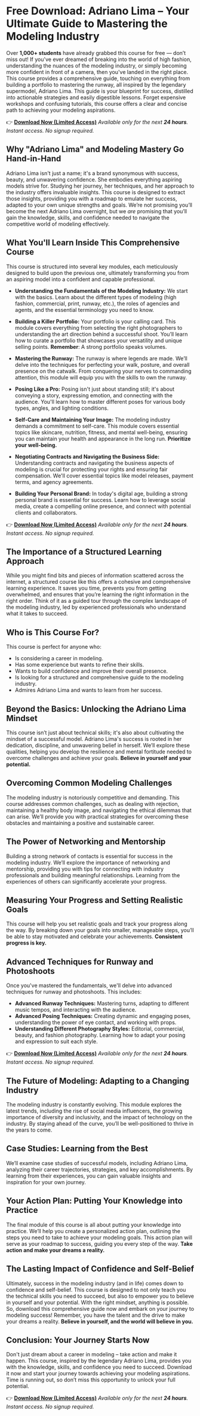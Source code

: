 # Free Download: Adriano Lima – Your Ultimate Guide to Mastering the Modeling Industry

Over **1,000+ students** have already grabbed this course for free — don’t miss out! If you've ever dreamed of breaking into the world of high fashion, understanding the nuances of the modeling industry, or simply becoming more confident in front of a camera, then you've landed in the right place. This course provides a comprehensive guide, touching on everything from building a portfolio to mastering the runway, all inspired by the legendary supermodel, Adriano Lima. This guide is your blueprint for success, distilled into actionable strategies and easily digestible lessons. Forget expensive workshops and confusing tutorials, this course offers a clear and concise path to achieving your modeling aspirations.

👉 **[Download Now (Limited Access)](https://udemywork.com/adriano-lima)**
_Available only for the next **24 hours**. Instant access. No signup required._

## Why "Adriano Lima" and Modeling Mastery Go Hand-in-Hand

Adriano Lima isn't just a name; it's a brand synonymous with success, beauty, and unwavering confidence. She embodies everything aspiring models strive for. Studying her journey, her techniques, and her approach to the industry offers invaluable insights. This course is designed to extract those insights, providing you with a roadmap to emulate her success, adapted to your own unique strengths and goals. We’re not promising you’ll become the next Adriano Lima overnight, but we *are* promising that you’ll gain the knowledge, skills, and confidence needed to navigate the competitive world of modeling effectively.

## What You'll Learn Inside This Comprehensive Course

This course is structured into several key modules, each meticulously designed to build upon the previous one, ultimately transforming you from an aspiring model into a confident and capable professional.

*   **Understanding the Fundamentals of the Modeling Industry:** We start with the basics. Learn about the different types of modeling (high fashion, commercial, print, runway, etc.), the roles of agencies and agents, and the essential terminology you need to know.

*   **Building a Killer Portfolio:** Your portfolio is your calling card. This module covers everything from selecting the right photographers to understanding the art direction behind a successful shoot. You’ll learn how to curate a portfolio that showcases your versatility and unique selling points. **Remember**: A strong portfolio speaks volumes.

*   **Mastering the Runway:** The runway is where legends are made. We’ll delve into the techniques for perfecting your walk, posture, and overall presence on the catwalk. From conquering your nerves to commanding attention, this module will equip you with the skills to own the runway.

*   **Posing Like a Pro:** Posing isn't just about standing still; it's about conveying a story, expressing emotion, and connecting with the audience. You'll learn how to master different poses for various body types, angles, and lighting conditions.

*   **Self-Care and Maintaining Your Image:** The modeling industry demands a commitment to self-care. This module covers essential topics like skincare, nutrition, fitness, and mental well-being, ensuring you can maintain your health and appearance in the long run. **Prioritize your well-being.**

*   **Negotiating Contracts and Navigating the Business Side:** Understanding contracts and navigating the business aspects of modeling is crucial for protecting your rights and ensuring fair compensation. We'll cover essential topics like model releases, payment terms, and agency agreements.

*   **Building Your Personal Brand:** In today's digital age, building a strong personal brand is essential for success. Learn how to leverage social media, create a compelling online presence, and connect with potential clients and collaborators.

👉 **[Download Now (Limited Access)](https://udemywork.com/adriano-lima)**
_Available only for the next **24 hours**. Instant access. No signup required._

## The Importance of a Structured Learning Approach

While you might find bits and pieces of information scattered across the internet, a structured course like this offers a cohesive and comprehensive learning experience. It saves you time, prevents you from getting overwhelmed, and ensures that you’re learning the right information in the right order. Think of it as a guided tour through the complex landscape of the modeling industry, led by experienced professionals who understand what it takes to succeed.

## Who is This Course For?

This course is perfect for anyone who:

*   Is considering a career in modeling.
*   Has some experience but wants to refine their skills.
*   Wants to build confidence and improve their overall presence.
*   Is looking for a structured and comprehensive guide to the modeling industry.
*   Admires Adriano Lima and wants to learn from her success.

## Beyond the Basics: Unlocking the Adriano Lima Mindset

This course isn’t just about technical skills; it's also about cultivating the mindset of a successful model. Adriano Lima's success is rooted in her dedication, discipline, and unwavering belief in herself. We’ll explore these qualities, helping you develop the resilience and mental fortitude needed to overcome challenges and achieve your goals. **Believe in yourself and your potential.**

## Overcoming Common Modeling Challenges

The modeling industry is notoriously competitive and demanding. This course addresses common challenges, such as dealing with rejection, maintaining a healthy body image, and navigating the ethical dilemmas that can arise. We’ll provide you with practical strategies for overcoming these obstacles and maintaining a positive and sustainable career.

## The Power of Networking and Mentorship

Building a strong network of contacts is essential for success in the modeling industry. We’ll explore the importance of networking and mentorship, providing you with tips for connecting with industry professionals and building meaningful relationships. Learning from the experiences of others can significantly accelerate your progress.

## Measuring Your Progress and Setting Realistic Goals

This course will help you set realistic goals and track your progress along the way. By breaking down your goals into smaller, manageable steps, you’ll be able to stay motivated and celebrate your achievements. **Consistent progress is key.**

## Advanced Techniques for Runway and Photoshoots

Once you've mastered the fundamentals, we'll delve into advanced techniques for runway and photoshoots. This includes:

*   **Advanced Runway Techniques:** Mastering turns, adapting to different music tempos, and interacting with the audience.
*   **Advanced Posing Techniques:** Creating dynamic and engaging poses, understanding the power of eye contact, and working with props.
*   **Understanding Different Photography Styles:** Editorial, commercial, beauty, and fashion photography. Learning how to adapt your posing and expression to suit each style.

👉 **[Download Now (Limited Access)](https://udemywork.com/adriano-lima)**
_Available only for the next **24 hours**. Instant access. No signup required._

## The Future of Modeling: Adapting to a Changing Industry

The modeling industry is constantly evolving. This module explores the latest trends, including the rise of social media influencers, the growing importance of diversity and inclusivity, and the impact of technology on the industry. By staying ahead of the curve, you’ll be well-positioned to thrive in the years to come.

## Case Studies: Learning from the Best

We’ll examine case studies of successful models, including Adriano Lima, analyzing their career trajectories, strategies, and key accomplishments. By learning from their experiences, you can gain valuable insights and inspiration for your own journey.

## Your Action Plan: Putting Your Knowledge into Practice

The final module of this course is all about putting your knowledge into practice. We’ll help you create a personalized action plan, outlining the steps you need to take to achieve your modeling goals. This action plan will serve as your roadmap to success, guiding you every step of the way. **Take action and make your dreams a reality.**

## The Lasting Impact of Confidence and Self-Belief

Ultimately, success in the modeling industry (and in life) comes down to confidence and self-belief. This course is designed to not only teach you the technical skills you need to succeed, but also to empower you to believe in yourself and your potential. With the right mindset, anything is possible. So, download this comprehensive guide now and embark on your journey to modeling success! Remember, you have the talent and the drive to make your dreams a reality. **Believe in yourself, and the world will believe in you.**

## Conclusion: Your Journey Starts Now

Don't just dream about a career in modeling – take action and make it happen. This course, inspired by the legendary Adriano Lima, provides you with the knowledge, skills, and confidence you need to succeed. Download it now and start your journey towards achieving your modeling aspirations. Time is running out, so don’t miss this opportunity to unlock your full potential.

👉 **[Download Now (Limited Access)](https://udemywork.com/adriano-lima)**
_Available only for the next **24 hours**. Instant access. No signup required._
